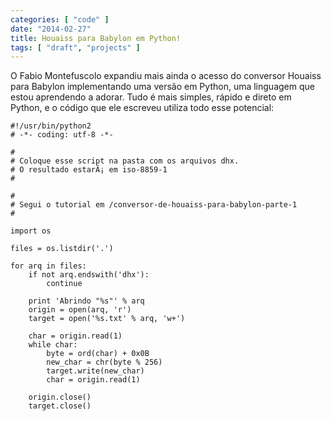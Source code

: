 ```yaml
---
categories: [ "code" ]
date: "2014-02-27"
title: Houaiss para Babylon em Python!
tags: [ "draft", "projects" ]
---
```

O Fabio Montefuscolo expandiu mais ainda o acesso do conversor Houaiss para Babylon implementando uma versão em Python, uma linguagem que estou aprendendo a adorar. Tudo é mais simples, rápido e direto em Python, e o código que ele escreveu utiliza todo esse potencial:

    #!/usr/bin/python2
    # -*- coding: utf-8 -*-
    
    #
    # Coloque esse script na pasta com os arquivos dhx.
    # O resultado estarÃ¡ em iso-8859-1
    #
    
    #
    # Segui o tutorial em /conversor-de-houaiss-para-babylon-parte-1
    #
    
    import os
    
    files = os.listdir('.')
    
    for arq in files:
        if not arq.endswith('dhx'):
            continue
    
        print 'Abrindo "%s"' % arq
        origin = open(arq, 'r')
        target = open('%s.txt' % arq, 'w+')
    
        char = origin.read(1)
        while char:
            byte = ord(char) + 0x0B
            new_char = chr(byte % 256)
            target.write(new_char)
            char = origin.read(1)
    
        origin.close()
        target.close()
    

